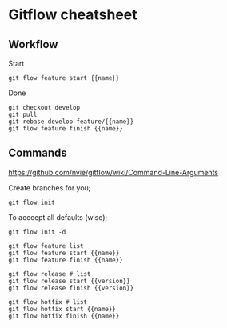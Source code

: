 Gitflow cheatsheet
==================

Workflow
--------

Start

```
git flow feature start {{name}}
```

Done

```
git checkout develop
git pull
git rebase develop feature/{{name}}
git flow feature finish {{name}}
```

Commands
--------

https://github.com/nvie/gitflow/wiki/Command-Line-Arguments

Create branches for you;

```
git flow init
```

To acccept all defaults (wise);

```
git flow init -d
```

```
git flow feature list
git flow feature start {{name}}
git flow feature finish {{name}}

git flow release # list
git flow release start {{version}}
git flow release finish {{version}}

git flow hotfix # list
git flow hotfix start {{name}}
git flow hotfix finish {{name}}
```




